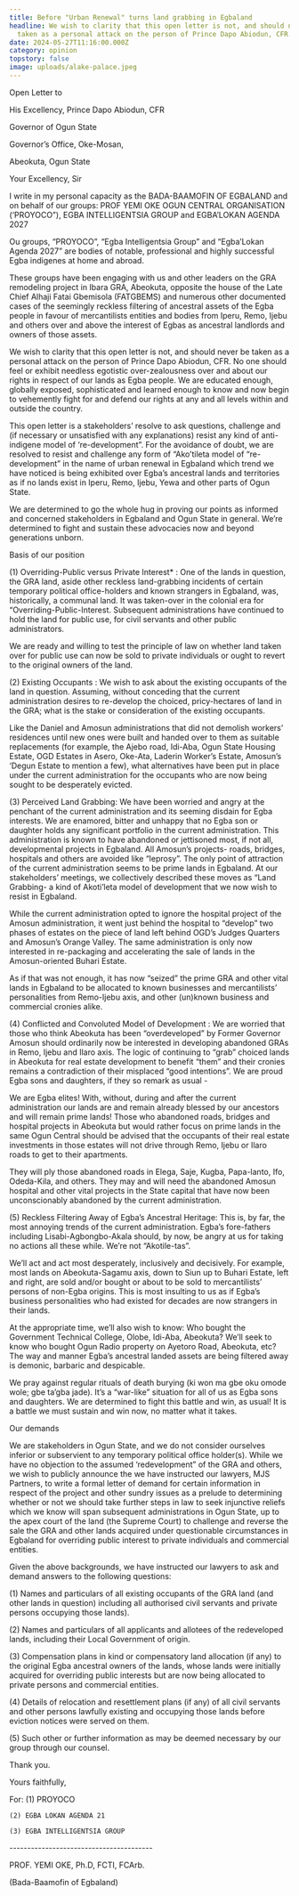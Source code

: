 ```yaml
---
title: Before "Urban Renewal" turns land grabbing in Egbaland
headline: We wish to clarity that this open letter is not, and should never be
  taken as a personal attack on the person of Prince Dapo Abiodun, CFR.
date: 2024-05-27T11:16:00.000Z
category: opinion
topstory: false
image: uploads/alake-palace.jpeg
---
```

Open  Letter to





His Excellency, Prince Dapo Abiodun, CFR

Governor of Ogun State

Governor’s Office, Oke-Mosan,

Abeokuta, Ogun State



Your Excellency, Sir  



I write in my personal capacity as the BADA-BAAMOFIN OF EGBALAND and on behalf of our groups: PROF YEMI OKE OGUN CENTRAL ORGANISATION (‘PROYOCO”), EGBA INTELLIGENTSIA GROUP and EGBA’LOKAN AGENDA 2027



Ou groups, “PROYOCO”, “Egba Intelligentsia Group” and “Egba’Lokan Agenda 2027” are bodies of notable, professional and highly successful Egba indigenes at home and abroad. 



These groups have been engaging with us and other leaders on the GRA remodeling project in Ibara GRA, Abeokuta, opposite the house of the Late Chief Alhaji Fatai Gbemisola (FATGBEMS) and numerous other documented cases of the seemingly reckless filtering of ancestral assets of the Egba people in favour of mercantilists entities and bodies from Iperu, Remo, Ijebu and others over and above the interest of Egbas as ancestral landlords and owners of those assets. 



We wish to clarity that this open letter is not, and should never be taken as a personal attack on the person of Prince Dapo Abiodun, CFR. No one should feel or exhibit needless egotistic over-zealousness over and about our rights in respect of our lands as Egba people. We are educated enough, globally exposed, sophisticated and learned enough to know and now begin to vehemently fight for and defend our rights at any and all levels within and outside the country. 



This open letter is a stakeholders’ resolve to ask questions, challenge and (if necessary or unsatisfied with any explanations) resist any kind of anti-indigene model of ‘re-development”. For the avoidance of doubt, we are resolved to resist and challenge any form of “Ako’tileta model of “re-development” in the name of urban renewal in Egbaland which trend we have noticed is being exhibited over Egba’s ancestral lands and territories as if no lands exist in Iperu, Remo, Ijebu, Yewa and other parts of Ogun State. 



We are determined to go the whole hug in proving our points as informed and concerned stakeholders in Egbaland and Ogun State in general. We’re determined to fight and sustain these advocacies now and beyond generations unborn. 



Basis of our position



(1) Overriding-Public versus Private Interest* : One of the lands in question, the GRA land, aside other reckless land-grabbing incidents of certain temporary political office-holders and known strangers in Egbaland, was, historically, a communal land. It was taken-over in the colonial era for “Overriding-Public-Interest. Subsequent administrations have continued to hold the land for public use, for civil servants and other public administrators. 



We are ready and willing to test the principle of law on whether land taken over for public use can now be sold to private individuals or ought to revert to the original owners of the land. 



(2) Existing Occupants : We wish to ask about the existing occupants of the land in question. Assuming, without conceding that the current administration desires to re-develop the choiced, pricy-hectares of land in the GRA; what is the stake or consideration of the existing occupants. 



Like the Daniel and Amosun administrations that did not demolish workers’ residences until new ones were built and handed over to them as suitable replacements (for example, the Ajebo road, Idi-Aba, Ogun State Housing Estate, OGD Estates in Asero,  Oke-Ata, Laderin Worker’s Estate, Amosun’s ‘Degun Estate to mention a few), what alternatives have been put in place under the current administration for the occupants who are now being sought to be desperately evicted.



(3) Perceived Land Grabbing: We have been worried and angry at the penchant of the current administration and its seeming disdain for Egba interests. We are enamored, bitter and unhappy that no Egba son or daughter holds any significant portfolio in the current administration. This administration is known to have abandoned or jettisoned most, if not all, developmental projects in Egbaland. All Amosun’s projects- roads, bridges, hospitals and others are avoided like “leprosy”. The only point of attraction of the current administration seems to be prime lands in Egbaland. At our stakeholders’ meetings, we collectively described these moves as “Land Grabbing- a kind of Akoti’leta model of development that we now wish to resist in Egbaland. 



While the current administration opted to ignore the hospital project of the Amosun administration, it went just behind the hospital to “develop” two phases of estates on the piece of land left behind OGD’s Judges Quarters and Amosun’s Orange Valley. The same administration is only now interested in re-packaging and accelerating the sale of lands in the Amosun-oriented  Buhari Estate. 



As if that was not enough, it has now “seized” the prime GRA and other vital lands in Egbaland to be allocated to known businesses and mercantilists’ personalities from Remo-Ijebu axis, and other (un)known business and commercial cronies alike. 



(4) Conflicted and Convoluted Model of Development :  We are worried that those who think Abeokuta has been “overdeveloped” by Former Governor Amosun should ordinarily now be interested in developing abandoned GRAs in Remo, Ijebu and Ilaro axis. The logic of continuing to “grab” choiced lands in Abeokuta for real estate development to benefit “them” and their cronies remains a contradiction of their misplaced “good intentions”. We are proud Egba sons and daughters, if they so remark as usual -



 We are Egba elites! With, without, during and after the current administration our lands are and remain already blessed by our ancestors and will remain prime lands! Those who abandoned roads, bridges and hospital projects in Abeokuta but would rather focus on prime lands in the same Ogun Central should be advised that the occupants of their real estate investments in those estates will not drive through Remo, Ijebu or Ilaro roads to get to their apartments. 



They will ply those abandoned roads in Elega, Saje, Kugba, Papa-lanto, Ifo, Odeda-Kila, and others. They may and will need the abandoned Amosun hospital and other vital projects in the State capital that have now been unconscionably abandoned by the current administration. 



(5) Reckless Filtering Away of Egba’s Ancestral Heritage: This is, by far, the most annoying trends of the current administration. Egba’s fore-fathers including Lisabi-Agbongbo-Akala should, by now, be angry at us for taking no actions all these while. We’re not “Akotile-tas”. 



We’ll act and act most desperately, inclusively and decisively. For example, most lands on Abeokuta-Sagamu axis, down to Siun up to Buhari Estate, left and right, are sold and/or bought or about to be sold to mercantilists’ persons of non-Egba origins. This is most insulting to us as if Egba’s business personalities who had existed for decades are now strangers in their lands. 



At the appropriate time, we’ll also wish to know: Who bought the Government Technical College, Olobe, Idi-Aba, Abeokuta?  We’ll seek to know who bought Ogun Radio property on Ayetoro Road, Abeokuta, etc? The way and manner Egba’s ancestral landed assets are being filtered away is demonic, barbaric and despicable. 



We pray against regular rituals of death burying (ki won ma gbe oku omode wole; gbe ta’gba jade).  It’s a “war-like” situation for all of us as Egba sons and daughters. We are determined to fight this battle and win, as usual! It is a battle we must sustain and win now, no matter what it takes. 



Our demands 



We are stakeholders in Ogun State, and we do not consider ourselves inferior or subservient to any temporary political office holder(s). While we have no objection to the assumed ‘redevelopment” of the GRA and others, we wish to publicly announce the we have instructed our lawyers, MJS Partners, to write a formal letter of demand for certain information in respect of the project and other sundry issues as a prelude to determining whether or not we should take further steps in law to seek injunctive reliefs which we know will span subsequent administrations in Ogun State, up to the apex court of the land (the Supreme Court) to challenge and reverse the sale the GRA and other lands acquired under questionable circumstances in Egbaland for overriding public interest to private individuals and commercial entities. 



Given the above backgrounds, we have instructed our lawyers to ask and demand answers to the following questions:



(1) Names and particulars of all existing occupants of the GRA land (and other lands in question) including all authorised civil servants and private persons occupying those lands).



(2)	Names and particulars of all applicants and allotees of the redeveloped lands, including their Local Government of origin.



(3) Compensation plans in kind or compensatory land allocation (if any) to the original Egba ancestral owners of the lands, whose lands were initially acquired for overriding public interests but are now being allocated to private persons and commercial entities.



(4)	Details of relocation and resettlement plans (if any) of all civil servants and other persons lawfully existing and occupying those lands before eviction notices were served on them. 



(5)	Such other or further information as may be deemed necessary by our group through our counsel. 



Thank you.



Yours faithfully,

For:    (1) PROYOCO

	(2) EGBA LOKAN AGENDA 21

	(3) EGBA INTELLIGENTSIA GROUP 

\----------------------------------------

PROF. YEMI OKE, Ph.D, FCTI, FCArb.

(Bada-Baamofin of Egbaland)
